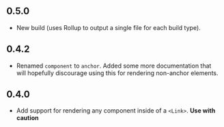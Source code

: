 ## 0.5.0

* New build (uses Rollup to output a single file for each build type).

## 0.4.2

* Renamed `component` to `anchor`. Added some more documentation that will hopefully discourage using this for rendering non-anchor elements.

## 0.4.0

* Add support for rendering any component inside of a `<Link>`. **Use with caution**
